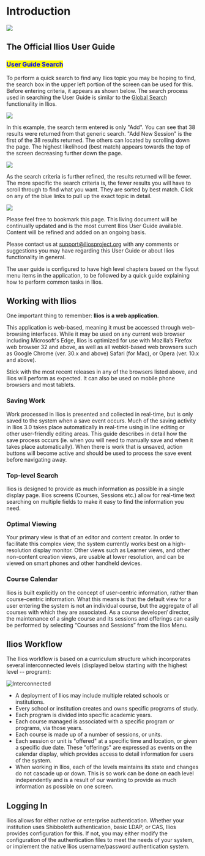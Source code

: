# Introduction

![](.gitbook/assets/ilios\_banner.jpg)

## The Official Ilios User Guide

### <mark style="color:blue;">User Guide Search</mark>

To perform a quick search to find any Ilios topic you may be hoping to find, the search box in the upper left portion of the screen can be used for this. Before entering criteria, it appears as shown below. The search process used in searching the User Guide is similar to the [Global Search](https://iliosproject.gitbook.io/ilios-user-guide/dashboard/search) functionality in Ilios.

![](.gitbook/assets/user\_guide\_search\_1.jpg)

In this example, the search term entered is only "Add". You can see that 38 results were returned from that generic search. "Add New Session" is the first of the 38 results returned. The others can located by scrolling down the page. The highest likelihood (best match) appears towards the top of the screen decreasing further down the page.

![](.gitbook/assets/user\_guide\_search\_2.jpg)

As the search criteria is further refined, the results returned will be fewer. The more specific the search criteria is, the fewer results you will have to scroll through to find what you want. They are sorted by best match. Click on any of the blue links to pull up the exact topic in detail.

![](.gitbook/assets/user\_guide\_search\_3.jpg)

Please feel free to bookmark this page. This living document will be continually updated and is the most current Ilios User Guide available. Content will be refined and added on an ongoing basis.

Please contact us at [support@iliosproject.org](mailto:support@iliosproject.org) with any comments or suggestions you may have regarding this User Guide or about Ilios functionality in general.

The user guide is configured to have high level chapters based on the flyout menu items in the application, to be followed by a quick guide explaining how to perform common tasks in Ilios.

## Working with Ilios

One important thing to remember: **Ilios is a web application.**

This application is web-based, meaning it must be accessed through web-browsing interfaces. While it may be used on any current web browser including Microsoft's Edge, Ilios is optimized for use with Mozilla’s Firefox web browser 32 and above, as well as all webkit-based web browsers such as Google Chrome (ver. 30.x and above) Safari (for Mac), or Opera (ver. 10.x and above).

Stick with the most recent releases in any of the browsers listed above, and Ilios will perform as expected. It can also be used on mobile phone browsers and most tablets.

### Saving Work

Work processed in Ilios is presented and collected in real-time, but is only saved to the system when a save event occurs. Much of the saving activity in Ilios 3.0 takes place automatically in real-time using in line editing or other user-friendly editing areas. This guide describes in detail how the save process occurs (ie. when you will need to manually save and when it takes place automatically). When there is work that is unsaved, action buttons will become active and should be used to process the save event before navigating away.

### Top-level Search

Ilios is designed to provide as much information as possible in a single display page. Ilios screens (Courses, Sessions etc.) allow for real-time text searching on multiple fields to make it easy to find the information you need.

### Optimal Viewing

Your primary view is that of an editor and content creator. In order to facilitate this complex view, the system currently works best on a high-resolution display monitor. Other views such as Learner views, and other non-content creation views, are usable at lower resolution, and can be viewed on smart phones and other handheld devices.

### Course Calendar

Ilios is built explicitly on the concept of user-centric information, rather than course-centric information. What this means is that the default view for a user entering the system is not an individual course, but the aggregate of all courses with which they are associated. As a course developer/ director, the maintenance of a single course and its sessions and offerings can easily be performed by selecting “Courses and Sessions” from the Ilios Menu.

## Ilios Workflow

The Ilios workflow is based on a curriculum structure which incorporates several interconnected levels (displayed below starting with the highest level -- program):

![Interconnected](.gitbook/assets/inter\_connected.jpg)

* A deployment of Ilios may include multiple related schools or institutions.
* Every school or institution creates and owns specific programs of study.
* Each program is divided into specific academic years.
* Each course managed is associated with a specific program or programs, via those years.
* Each course is made up of a number of sessions, or units.
* Each session or unit is "offered" at a specific time and location, or given a specific due date. These "offerings" are expressed as events on the calendar display, which provides access to detail information for users of the system.
* When working in Ilios, each of the levels maintains its state and changes do not cascade up or down.  This is so work can be done on each level independently and is a result of our wanting to provide as much information as possible on one screen.

## Logging In

Ilios allows for either native or enterprise authentication. Whether your institution uses Shibboleth authentication, basic LDAP, or CAS, Ilios provides configuration for this. If not, you may either modify the configuration of the authentication files to meet the needs of your system, or implement the native Ilios username/password authentication system.
